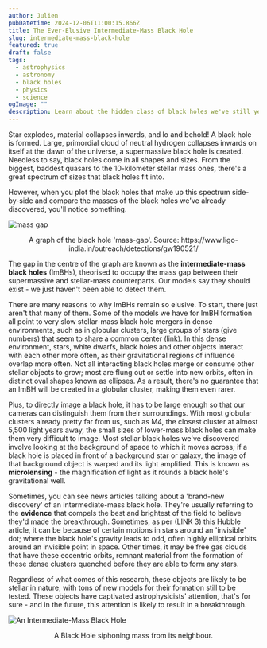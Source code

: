 ```yaml
---
author: Julien
pubDatetime: 2024-12-06T11:00:15.866Z
title: The Ever-Elusive Intermediate-Mass Black Hole
slug: intermediate-mass-black-hole
featured: true
draft: false
tags:
  - astrophysics
  - astronomy
  - black holes
  - physics
  - science
ogImage: ""
description: Learn about the hidden class of black holes we've still yet to find definitive proof for!
---
```


Star explodes, material collapses inwards, and lo and behold! A black hole is formed. Large, primordial cloud of neutral hydrogen collapses inwards on itself at the dawn of the universe, a supermassive black hole is created. Needless to say, black holes come in all shapes and sizes. From the biggest, baddest quasars to the 10-kilometer stellar mass ones, there's a great spectrum of sizes that black holes fit into.

However, when you plot the black holes that make up this spectrum side-by-side and compare the masses of the black holes we've already discovered, you'll notice something.

![mass gap](/blog-images/mass-gap-proof.png)

<figcaption style="text-align:center">A graph of the black hole 'mass-gap'. Source: https://www.ligo-india.in/outreach/detections/gw190521/</figcaption>

The gap in the centre of the graph are known as the **intermediate-mass black holes** (ImBHs), theorised to occupy the mass gap between their supermassive and stellar-mass counterparts. Our models say they should exist - we just haven't been able to detect them.

There are many reasons to why ImBHs remain so elusive. To start, there just aren't that many of them. Some of the models we have for ImBH formation all point to very slow stellar-mass black hole mergers in dense environments, such as in globular clusters, large groups of stars (give numbers) that seem to share a common center (link). In this dense environment, stars, white dwarfs, black holes and other objects interact with each other more often, as their gravitational regions of influence overlap more often. Not all interacting black holes merge or consume other stellar objects to grow; most are flung out or settle into new orbits, often in distinct oval shapes known as ellipses. As a result, there's no guarantee that an ImBH will be created in a globular cluster, making them even rarer.

Plus, to directly image a black hole, it has to be large enough so that our cameras can distinguish them from their surroundings. With most globular clusters already pretty far from us, such as M4, the closest cluster at almost 5,500 light years away, the small sizes of lower-mass black holes can make them very difficult to image. Most stellar black holes we've discovered involve looking at the background of space to which it moves across; if a black hole is placed in front of a background star or galaxy, the image of that background object is warped and its light amplified. This is known as **microlensing** - the magnification of light as it rounds a black hole's gravitational well.

Sometimes, you can see news articles talking about a 'brand-new discovery' of an intermediate-mass black hole. They're usually referring to the **evidence** that compels the best and brightest of the field to believe they'd made the breakthrough. Sometimes, as per (LINK 3) this Hubble article, it can be because of certain motions in stars around an 'invisible' dot; where the black hole's gravity leads to odd, often highly elliptical orbits around an invisible point in space. Other times, it may be free gas clouds that have these eccentric orbits, remnant material from the formation of these dense clusters quenched before they are able to form any stars.

Regardless of what comes of this research, these objects are likely to be stellar in nature, with tons of new models for their formation still to be tested. These objects have captivated astrophysicists' attention, that's for sure - and in the future, this attention is likely to result in a breakthrough.

![An Intermediate-Mass Black Hole](/blog-images/imbh.webp)

<figcaption style="text-align:center">A Black Hole siphoning mass from its neighbour.</figcaption>
